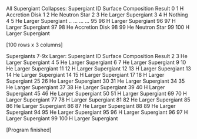 All Supergiant Collapses:
    Supergiant ID Surface Composition             Result
0               1                   H     Accretion Disk
1               2                  He       Neutron Star
2               3                  He  Larger Supergiant
3               4                   H            Nothing
4               5                  He  Larger Supergiant
..            ...                 ...                ...
95             96                   H  Larger Supergiant
96             97                   H  Larger Supergiant
97             98                  He     Accretion Disk
98             99                  He       Neutron Star
99            100                   H  Larger Supergiant

[100 rows x 3 columns]

Supergiants 7-9x Larger:
    Supergiant ID Surface Composition             Result
2               3                  He  Larger Supergiant
4               5                  He  Larger Supergiant
6               7                  He  Larger Supergiant
9              10                  He  Larger Supergiant
11             12                   H  Larger Supergiant
12             13                   H  Larger Supergiant
13             14                  He  Larger Supergiant
14             15                   H  Larger Supergiant
17             18                   H  Larger Supergiant
25             26                  He  Larger Supergiant
30             31                  He  Larger Supergiant
34             35                  He  Larger Supergiant
37             38                  He  Larger Supergiant
39             40                   H  Larger Supergiant
45             46                  He  Larger Supergiant
50             51                   H  Larger Supergiant
69             70                   H  Larger Supergiant
77             78                   H  Larger Supergiant
81             82                  He  Larger Supergiant
85             86                  He  Larger Supergiant
86             87                  He  Larger Supergiant
88             89                  He  Larger Supergiant
94             95                  He  Larger Supergiant
95             96                   H  Larger Supergiant
96             97                   H  Larger Supergiant
99            100                   H  Larger Supergiant

[Program finished]
